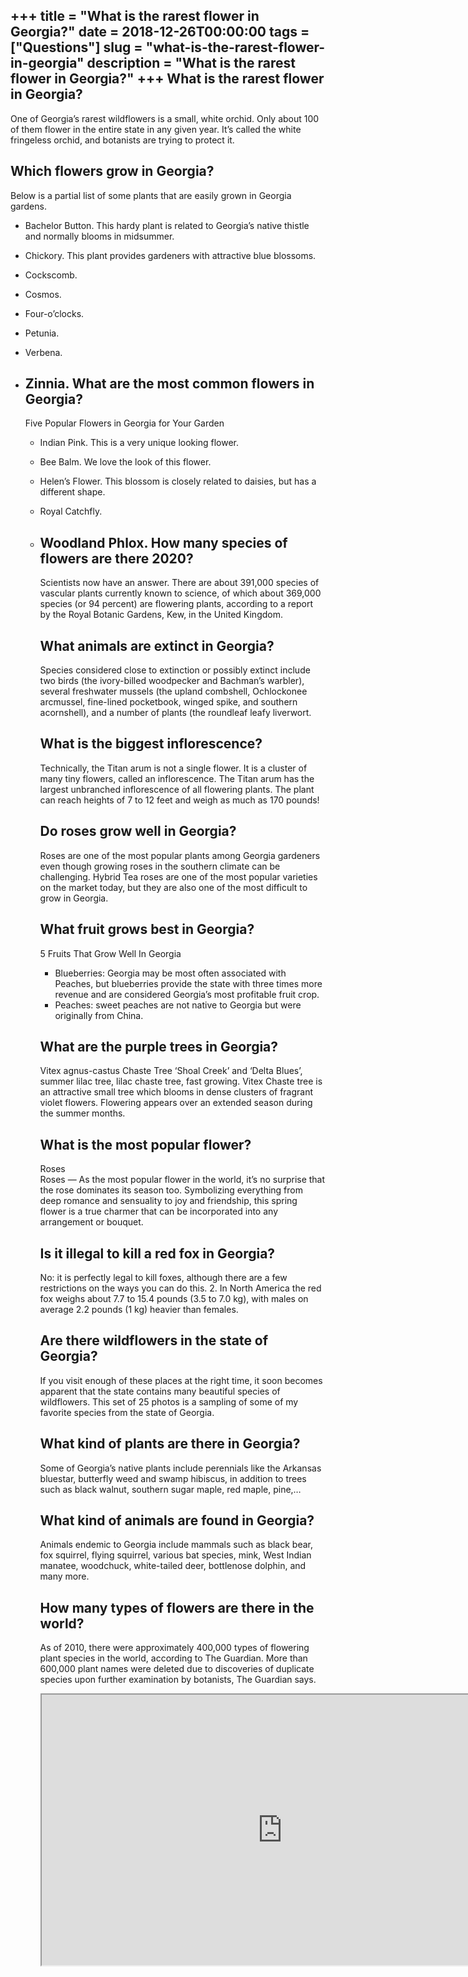 +++
title = "What is the rarest flower in Georgia?"
date = 2018-12-26T00:00:00
tags = ["Questions"]
slug = "what-is-the-rarest-flower-in-georgia"
description = "What is the rarest flower in Georgia?"
+++
What is the rarest flower in Georgia?
-------------------------------------

One of Georgia’s rarest wildflowers is a small, white orchid. Only about 100 of them flower in the entire state in any given year. It’s called the white fringeless orchid, and botanists are trying to protect it.

Which flowers grow in Georgia?
------------------------------

Below is a partial list of some plants that are easily grown in Georgia gardens.

- Bachelor Button. This hardy plant is related to Georgia’s native thistle and normally blooms in midsummer.
- Chickory. This plant provides gardeners with attractive blue blossoms.
- Cockscomb.
- Cosmos.
- Four-o’clocks.
- Petunia.
- Verbena.
- Zinnia. What are the most common flowers in Georgia?
    --------------------------------------------
    
    Five Popular Flowers in Georgia for Your Garden
    
    
    - Indian Pink. This is a very unique looking flower.
    - Bee Balm. We love the look of this flower.
    - Helen’s Flower. This blossom is closely related to daisies, but has a different shape.
    - Royal Catchfly.
    - Woodland Phlox. How many species of flowers are there 2020?
        -------------------------------------------
        
        Scientists now have an answer. There are about 391,000 species of vascular plants currently known to science, of which about 369,000 species (or 94 percent) are flowering plants, according to a report by the Royal Botanic Gardens, Kew, in the United Kingdom.
        
        What animals are extinct in Georgia?
        ------------------------------------
        
        Species considered close to extinction or possibly extinct include two birds (the ivory-billed woodpecker and Bachman’s warbler), several freshwater mussels (the upland combshell, Ochlockonee arcmussel, fine-lined pocketbook, winged spike, and southern acornshell), and a number of plants (the roundleaf leafy liverwort.
        
        What is the biggest inflorescence?
        ----------------------------------
        
        Technically, the Titan arum is not a single flower. It is a cluster of many tiny flowers, called an inflorescence. The Titan arum has the largest unbranched inflorescence of all flowering plants. The plant can reach heights of 7 to 12 feet and weigh as much as 170 pounds!
        
        Do roses grow well in Georgia?
        ------------------------------
        
        Roses are one of the most popular plants among Georgia gardeners even though growing roses in the southern climate can be challenging. Hybrid Tea roses are one of the most popular varieties on the market today, but they are also one of the most difficult to grow in Georgia.
        
        What fruit grows best in Georgia?
        ---------------------------------
        
        5 Fruits That Grow Well In Georgia
        
        
        - Blueberries: Georgia may be most often associated with Peaches, but blueberries provide the state with three times more revenue and are considered Georgia’s most profitable fruit crop.
        - Peaches: sweet peaches are not native to Georgia but were originally from China.
        
        What are the purple trees in Georgia?
        -------------------------------------
        
        Vitex agnus-castus Chaste Tree ‘Shoal Creek’ and ‘Delta Blues’, summer lilac tree, lilac chaste tree, fast growing. Vitex Chaste tree is an attractive small tree which blooms in dense clusters of fragrant violet flowers. Flowering appears over an extended season during the summer months.
        
        What is the most popular flower?
        --------------------------------
        
        Roses  
        Roses — As the most popular flower in the world, it’s no surprise that the rose dominates its season too. Symbolizing everything from deep romance and sensuality to joy and friendship, this spring flower is a true charmer that can be incorporated into any arrangement or bouquet.
        
        Is it illegal to kill a red fox in Georgia?
        -------------------------------------------
        
        No: it is perfectly legal to kill foxes, although there are a few restrictions on the ways you can do this. 2. In North America the red fox weighs about 7.7 to 15.4 pounds (3.5 to 7.0 kg), with males on average 2.2 pounds (1 kg) heavier than females.
        
        Are there wildflowers in the state of Georgia?
        ----------------------------------------------
        
        If you visit enough of these places at the right time, it soon becomes apparent that the state contains many beautiful species of wildflowers. This set of 25 photos is a sampling of some of my favorite species from the state of Georgia.
        
        What kind of plants are there in Georgia?
        -----------------------------------------
        
        Some of Georgia’s native plants include perennials like the Arkansas bluestar, butterfly weed and swamp hibiscus, in addition to trees such as black walnut, southern sugar maple, red maple, pine,…
        
        What kind of animals are found in Georgia?
        ------------------------------------------
        
        Animals endemic to Georgia include mammals such as black bear, fox squirrel, flying squirrel, various bat species, mink, West Indian manatee, woodchuck, white-tailed deer, bottlenose dolphin, and many more.
        
        How many types of flowers are there in the world?
        -------------------------------------------------
        
        As of 2010, there were approximately 400,000 types of flowering plant species in the world, according to The Guardian. More than 600,000 plant names were deleted due to discoveries of duplicate species upon further examination by botanists, The Guardian says.
        
        <iframe allow="accelerometer; autoplay; clipboard-write; encrypted-media; gyroscope; picture-in-picture" allowfullscreen="" class="__youtube_prefs__  epyt-is-override  no-lazyload" data-no-lazy="1" data-origheight="433" data-origwidth="770" data-skipgform_ajax_framebjll="" height="433" id="_ytid_63891" loading="lazy" src="https://www.youtube.com/embed/7laZf0i8QOo?enablejsapi=1&autoplay=0&cc_load_policy=0&cc_lang_pref=&iv_load_policy=1&loop=0&modestbranding=0&rel=1&fs=1&playsinline=0&autohide=2&theme=dark&color=red&controls=1&" title="YouTube player" width="770"></iframe>